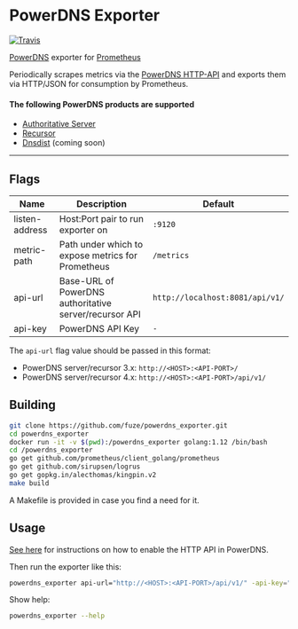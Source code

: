 # PowerDNS Exporter

[![Travis](https://img.shields.io/travis/janeczku/powerdns_exporter.svg)](https://travis-ci.org/janeczku/powerdns_exporter)

[PowerDNS](https://www.powerdns.com/) exporter for [Prometheus](http://prometheus.io/)

Periodically scrapes metrics via the [PowerDNS HTTP-API](https://doc.powerdns.com/md/httpapi/README/) and exports them via HTTP/JSON for consumption by Prometheus.

#### The following PowerDNS products are supported
* [Authoritative Server](https://www.powerdns.com/auth.html)
* [Recursor](https://www.powerdns.com/recursor.html)
* [Dnsdist](http://dnsdist.org/) (coming soon)

---

## Flags

Name | Description | Default
---- | ---- | ----
listen-address | Host:Port pair to run exporter on | `:9120`
metric-path | Path under which to expose metrics for Prometheus | `/metrics`
api-url | Base-URL of PowerDNS authoritative server/recursor API | `http://localhost:8081/api/v1/`
api-key | PowerDNS API Key | `-`

The `api-url` flag value should be passed in this format:

* PowerDNS server/recursor 3.x: `http://<HOST>:<API-PORT>/`
* PowerDNS server/recursor 4.x: `http://<HOST>:<API-PORT>/api/v1/`

## Building

```bash
git clone https://github.com/fuze/powerdns_exporter.git
cd powerdns_exporter
docker run -it -v $(pwd):/powerdns_exporter golang:1.12 /bin/bash
cd /powerdns_exporter
go get github.com/prometheus/client_golang/prometheus
go get github.com/sirupsen/logrus
go get gopkg.in/alecthomas/kingpin.v2
make build
```

A Makefile is provided in case you find a need for it.

## Usage

[See here](https://doc.powerdns.com/md/httpapi/README/) for instructions on how to enable the HTTP API in PowerDNS.

Then run the exporter like this:

```bash
powerdns_exporter api-url="http://<HOST>:<API-PORT>/api/v1/" -api-key="<YOUR_API_KEY>"
```

Show help:

```bash
powerdns_exporter --help
```
